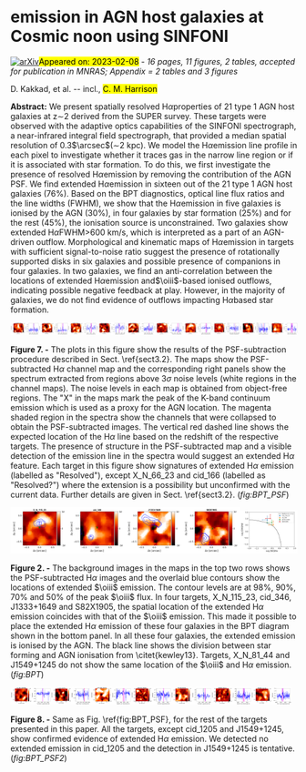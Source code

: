 <div class="macros" style="visibility:hidden;">
$\newcommand{\ensuremath}{}$
$\newcommand{\xspace}{}$
$\newcommand{\object}[1]{\texttt{#1}}$
$\newcommand{\farcs}{{.}''}$
$\newcommand{\farcm}{{.}'}$
$\newcommand{\arcsec}{''}$
$\newcommand{\arcmin}{'}$
$\newcommand{\ion}[2]{#1#2}$
$\newcommand{\textsc}[1]{\textrm{#1}}$
$\newcommand{\hl}[1]{\textrm{#1}}$
$\newcommand{\oiii}{[\ion{O}{iii}]}$
$\newcommand{\nii}{[\ion{N}{ii}]}$
$\newcommand{\sii}{[\ion{S}{ii}]}$
$\newcommand{\thebibliography}{\DeclareRobustCommand{\VAN}[3]{##3}\VANthebibliography}$</div>

<div class="macros" style="visibility:hidden;">
$\newcommand{$\ensuremath$}{}$
$\newcommand{$\xspace$}{}$
$\newcommand{$\object$}[1]{\texttt{#1}}$
$\newcommand{$\farcs$}{{.}''}$
$\newcommand{$\farcm$}{{.}'}$
$\newcommand{$\arcsec$}{''}$
$\newcommand{$\arcmin$}{'}$
$\newcommand{$\ion$}[2]{#1#2}$
$\newcommand{$\textsc$}[1]{\textrm{#1}}$
$\newcommand{$\hl$}[1]{\textrm{#1}}$
$\newcommand{$\oiii$}{[$\ion${O}{iii}]}$
$\newcommand{$\nii$}{[$\ion${N}{ii}]}$
$\newcommand{$\sii$}{[$\ion${S}{ii}]}$
$\newcommand{$\thebibliography$}{\DeclareRobustCommand{\VAN}[3]{##3}\VANthebibliography}$</div>



<div id="title">

#  emission in AGN host galaxies at Cosmic noon using SINFONI

</div>
<div id="comments">

[![arXiv](https://img.shields.io/badge/arXiv-2302.03039-b31b1b.svg)](https://arxiv.org/abs/2302.03039)<mark>Appeared on: 2023-02-08</mark> - _16 pages, 11 figures, 2 tables, accepted for publication in MNRAS; Appendix = 2 tables and 3 figures_

</div>
<div id="authors">

D. Kakkad, et al. -- incl., <mark><mark>C. M. Harrison</mark></mark>

</div>
<div id="abstract">

**Abstract:** We present spatially resolved H$\alpha$properties of 21 type 1 AGN host galaxies at z$\sim$2 derived from the SUPER survey. These targets were observed with the adaptive optics capabilities of the SINFONI spectrograph, a near-infrared integral field spectrograph, that provided a median spatial resolution of 0.3$\arcsec$($\sim$2 kpc). We model the H$\alpha$emission line profile in each pixel to investigate whether it traces gas in the narrow line region or if it is associated with star formation. To do this, we first investigate the presence of resolved H$\alpha$emission by removing the contribution of the AGN PSF. We find extended H$\alpha$emission in sixteen out of the 21 type 1 AGN host galaxies (76\%). Based on the BPT diagnostics, optical line flux ratios and the line widths (FWHM), we show that the H$\alpha$emission in five galaxies is ionised by the AGN (30\%), in four galaxies by star formation (25\%) and for the rest (45\%), the ionisation source is unconstrained. Two galaxies show extended H$\alpha$FWHM$>$600 km/s, which is interpreted as a part of an AGN-driven outflow. Morphological and kinematic maps of H$\alpha$emission in targets with sufficient signal-to-noise ratio suggest the presence of rotationally supported disks in six galaxies and possible presence of companions in four galaxies. In two galaxies, we find an anti-correlation between the locations of extended H$\alpha$emission and$\oiii$-based ionised outflows, indicating possible negative feedback at play. However, in the majority of galaxies, we do not find evidence of outflows impacting H$\alpha$based star formation.

</div>

<div id="div_fig1">

<img src="tmp_2302.03039/./X_N_160_22_PSF_subtraction_K_15dec2022.png" alt="Fig7.1" width="10%"/><img src="tmp_2302.03039/./X_N_81_44_PSF_subtraction_K_15dec2022.png" alt="Fig7.2" width="10%"/><img src="tmp_2302.03039/./X_N_533_PSF_subtraction_K_15dec2022.png" alt="Fig7.3" width="10%"/><img src="tmp_2302.03039/./X_N_66_23_PSF_subtraction_K_15dec2022.png" alt="Fig7.4" width="10%"/><img src="tmp_2302.03039/./X_N_12_26_PSF_subtraction_K_15dec2022.png" alt="Fig7.5" width="10%"/><img src="tmp_2302.03039/./X_N_4_48_PSF_subtraction_K_15dec2022.png" alt="Fig7.6" width="10%"/><img src="tmp_2302.03039/./X_N_115_23_PSF_subtraction_K_15dec2022.png" alt="Fig7.7" width="10%"/><img src="tmp_2302.03039/./cid_166_PSF_subtraction_K_15dec2022.png" alt="Fig7.8" width="10%"/><img src="tmp_2302.03039/./cid_1605_PSF_subtraction_K_15dec2022.png" alt="Fig7.9" width="10%"/><img src="tmp_2302.03039/./cid_346_PSF_subtraction_K_15dec2022.png" alt="Fig7.10" width="10%"/>

**Figure 7. -** The plots in this figure show the results of the PSF-subtraction procedure described in Sect. \ref{sect3.2}. The maps show the PSF-subtracted H$\alpha$ channel map and the corresponding right panels show the spectrum extracted from regions above 3$\sigma$ noise levels (white regions in the channel maps). The noise levels in each map is obtained from object-free regions. The "X" in the maps mark the peak of the K-band continuum emission which is used as a proxy for the AGN location. The magenta shaded region in the spectra show the channels that were collapsed to obtain the PSF-subtracted images. The vertical red dashed line shows the expected location of the H$\alpha$ line based on the redshift of the respective targets. The presence of structure in the PSF-subtracted map and a visible detection of the emission line in the spectra would suggest an extended H$\alpha$ feature. Each target in this figure show signatures of extended H$\alpha$ emission (labelled as "Resolved"), except X\_N\_66\_23 and cid\_166 (labelled as "Resolved?") where the extension is a possibility but unconfirmed with the current data. Further details are given in Sect. \ref{sect3.2}. (*fig:BPT_PSF*)

</div>
<div id="div_fig2">

<img src="tmp_2302.03039/./X_N_115_23_HA_OIII_compare_15dec2022.png" alt="Fig2.1" width="20%"/><img src="tmp_2302.03039/./cid_346_HA_OIII_compare_15dec2022.png" alt="Fig2.2" width="20%"/><img src="tmp_2302.03039/./J1333_HA_OIII_compare_15dec2022.png" alt="Fig2.3" width="20%"/><img src="tmp_2302.03039/./S82X1905_HA_OIII_compare_15dec2022.png" alt="Fig2.4" width="20%"/><img src="tmp_2302.03039/./BPT.png" alt="Fig2.5" width="20%"/>

**Figure 2. -** The background images in the maps in the top two rows shows the PSF-subtracted H$\alpha$ images and the overlaid blue contours show the locations of extended $\oiii$ emission. The contour levels are at 98\%, 90\%, 70\% and 50\% of the peak $\oiii$ flux. In four targets, X\_N\_115\_23, cid\_346, J1333+1649 and S82X1905, the spatial location of the extended H$\alpha$ emission coincides with that of the $\oiii$ emission. This made it possible to place the extended H$\alpha$ emission of these four galaxies in the BPT diagram shown in the bottom panel. In all these four galaxies, the extended emission is ionised by the AGN. The black line shows the division between star forming and AGN ionisation from \citet{kewley13}. Targets, X\_N\_81\_44 and J1549+1245 do not show the same location of the $\oiii$ and H$\alpha$ emission. (*fig:BPT*)

</div>
<div id="div_fig3">

<img src="tmp_2302.03039/./cid_1205_PSF_subtraction_K_15dec2022.png" alt="Fig8.1" width="14%"/><img src="tmp_2302.03039/./cid_467_PSF_subtraction_K_15dec2022.png" alt="Fig8.2" width="14%"/><img src="tmp_2302.03039/./J1333_PSF_subtraction_K_15dec2022.png" alt="Fig8.3" width="14%"/><img src="tmp_2302.03039/./J1549_PSF_subtraction_K_15dec2022.png" alt="Fig8.4" width="14%"/><img src="tmp_2302.03039/./S82X1905_PSF_subtraction_K_15dec2022.png" alt="Fig8.5" width="14%"/><img src="tmp_2302.03039/./S82X1940_PSF_subtraction_K_15dec2022.png" alt="Fig8.6" width="14%"/><img src="tmp_2302.03039/./S82X2058_PSF_subtraction_K_15dec2022.png" alt="Fig8.7" width="14%"/>

**Figure 8. -** Same as Fig. \ref{fig:BPT_PSF}, for the rest of the targets presented in this paper. All the targets, except cid\_1205 and J1549+1245, show confirmed evidence of extended H$\alpha$ emission. We detected no extended emission in cid\_1205 and the detection in J1549+1245 is tentative. (*fig:BPT_PSF2*)

</div>